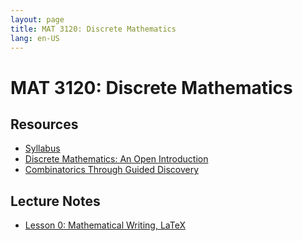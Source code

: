 ```yaml
---
layout: page
title: MAT 3120: Discrete Mathematics
lang: en-US
---
```


# MAT 3120: Discrete Mathematics

## Resources

* [Syllabus](syllabus.html)
* [Discrete Mathematics: An Open Introduction](https://discrete.openmathbooks.org/)
* [Combinatorics Through Guided Discovery](https://bogart.openmathbooks.org/)

## Lecture Notes

* [Lesson 0: Mathematical Writing, LaTeX](lesson0.html)
